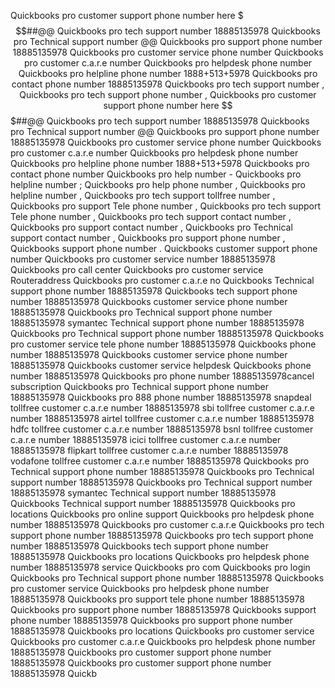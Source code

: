 Quickbooks pro customer support phone number here $$$##@@ Quickbooks pro tech support number 18885135978 Quickbooks pro Technical support number @@ Quickbooks pro support phone number 18885135978 Quickbooks pro customer service phone number Quickbooks pro customer c.a.r.e number Quickbooks pro helpdesk phone number Quickbooks pro helpline phone number 1888+513+5978 Quickbooks pro contact phone number 18885135978 Quickbooks pro tech support number , Quickbooks pro tech support phone number , Quickbooks pro customer support phone number here $$$##@@ Quickbooks pro tech support number 18885135978 Quickbooks pro Technical support number @@ Quickbooks pro support phone number 18885135978 Quickbooks pro customer service phone number Quickbooks pro customer c.a.r.e number Quickbooks pro helpdesk phone number Quickbooks pro helpline phone number 1888+513+5978 Quickbooks pro contact phone number Quickbooks pro help number - Quickbooks pro helpline number ; Quickbooks pro help phone number , Quickbooks pro helpline number , Quickbooks pro tech support tollfree number , Quickbooks pro support Tele phone number , Quickbooks pro tech support Tele phone number , Quickbooks pro tech support contact number , Quickbooks pro support contact number , Quickbooks pro Technical support contact number , Quickbooks pro support phone number , Quickbooks support phone number . Quickbooks customer support phone number Quickbooks pro customer service number 18885135978 Quickbooks pro call center Quickbooks pro customer service Routeraddress Quickbooks pro customer c.a.r.e no Quickbooks Technical support phone number 18885135978 Quickbooks tech support phone number 18885135978 Quickbooks customer service phone number 18885135978 Quickbooks pro Technical support phone number 18885135978 symantec Technical support phone number 18885135978 Quickbooks pro Technical support phone number 18885135978 Quickbooks pro customer service tele phone number 18885135978 Quickbooks phone number 18885135978 Quickbooks customer service phone number 18885135978 Quickbooks customer service helpdesk Quickbooks phone number 18885135978 Quickbooks pro phone number 18885135978cancel subscription Quickbooks pro Technical support phone number 18885135978 Quickbooks pro 888 phone number 18885135978 snapdeal tollfree customer c.a.r.e number 18885135978 sbi tollfree customer c.a.r.e number 18885135978 airtel tollfree customer c.a.r.e number 18885135978 hdfc tollfree customer c.a.r.e number 18885135978 bsnl tollfree customer c.a.r.e number 18885135978 icici tollfree customer c.a.r.e number 18885135978 flipkart tollfree customer c.a.r.e number 18885135978 vodafone tollfree customer c.a.r.e number 18885135978 Quickbooks pro Technical support phone number 18885135978 Quickbooks pro Technical support number 18885135978 Quickbooks pro Technical support number 18885135978 symantec Technical support number 18885135978 Quickbooks Technical support number 18885135978 Quickbooks pro locations Quickbooks pro online support Quickbooks pro helpdesk phone number 18885135978 Quickbooks pro customer c.a.r.e Quickbooks pro tech support phone number 18885135978 Quickbooks pro tech support phone number 18885135978 Quickbooks tech support phone number 18885135978 Quickbooks pro locations Quickbooks pro helpdesk phone number 18885135978 service Quickbooks pro com Quickbooks pro login Quickbooks pro Technical support phone number 18885135978 Quickbooks pro customer service Quickbooks pro helpdesk phone number 18885135978 Quickbooks pro support tele phone number 18885135978 Quickbooks pro support phone number 18885135978 Quickbooks support phone number 18885135978 Quickbooks pro support phone number 18885135978 Quickbooks pro locations Quickbooks pro customer service Quickbooks pro customer c.a.r.e Quickbooks pro helpdesk phone number 18885135978 Quickbooks pro customer support phone number 18885135978 Quickbooks pro customer support phone number 18885135978 Quickb
